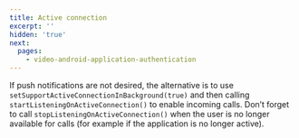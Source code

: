 ```yaml
---
title: Active connection
excerpt: ''
hidden: 'true'
next:
  pages:
    - video-android-application-authentication
---
```

If push notifications are not desired, the alternative is to use `setSupportActiveConnectionInBackground(true)` and then calling `startListeningOnActiveConnection()` to enable incoming calls. Don’t forget to call `stopListeningOnActiveConnection()` when the user is no longer available for calls (for example if the application is no longer active).
